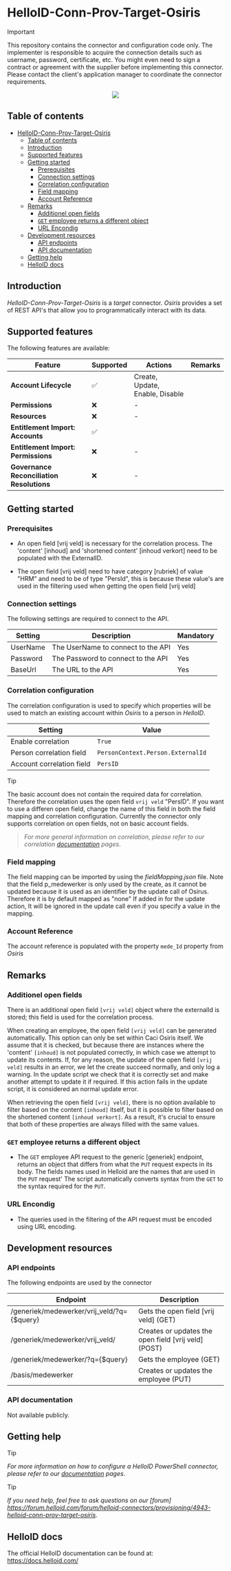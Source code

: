 # HelloID-Conn-Prov-Target-Osiris

> [!IMPORTANT]
> This repository contains the connector and configuration code only. The implementer is responsible to acquire the connection details such as username, password, certificate, etc. You might even need to sign a contract or agreement with the supplier before implementing this connector. Please contact the client's application manager to coordinate the connector requirements.

<p align="center">
  <img src="assets/logo.png">
</p>

## Table of contents

- [HelloID-Conn-Prov-Target-Osiris](#helloid-conn-prov-target-osiris)
  - [Table of contents](#table-of-contents)
  - [Introduction](#introduction)
  - [Supported  features](#supported--features)
  - [Getting started](#getting-started)
    - [Prerequisites](#prerequisites)
    - [Connection settings](#connection-settings)
    - [Correlation configuration](#correlation-configuration)
    - [Field mapping](#field-mapping)
    - [Account Reference](#account-reference)
  - [Remarks](#remarks)
    - [Additionel open fields](#additionel-open-fields)
    - [`GET` employee returns a different object](#get-employee-returns-a-different-object)
    - [URL Encondig](#url-encondig)
  - [Development resources](#development-resources)
    - [API endpoints](#api-endpoints)
    - [API documentation](#api-documentation)
  - [Getting help](#getting-help)
  - [HelloID docs](#helloid-docs)

## Introduction

_HelloID-Conn-Prov-Target-Osiris_ is a _target_ connector. _Osiris_ provides a set of REST API's that allow you to programmatically interact with its data.

## Supported  features

The following features are available:

| Feature                                   | Supported | Actions                         | Remarks |
| ----------------------------------------- | --------- | ------------------------------- | ------- |
| **Account Lifecycle**                     | ✅         | Create, Update, Enable, Disable |         |
| **Permissions**                           | ❌         | -                               |         |
| **Resources**                             | ❌         | -                               |         |
| **Entitlement Import: Accounts**          | ✅         |                                 |         |
| **Entitlement Import: Permissions**       | ❌         | -                               |         |
| **Governance Reconciliation Resolutions** | ❌         | -                               |         |

## Getting started

### Prerequisites

- An open field [vrij veld] is necessary for the correlation process. The 'content' [inhoud] and 'shortened content' [inhoud verkort] need to be populated with the ExternalID.

- The open field [vrij veld] need to have category [rubriek] of value "HRM" and need to be of type "PersId", this is because these value's are used in the filtering used when getting the open field [vrij veld]

### Connection settings

The following settings are required to connect to the API.

| Setting  | Description                        | Mandatory |
| -------- | ---------------------------------- | --------- |
| UserName | The UserName to connect to the API | Yes       |
| Password | The Password to connect to the API | Yes       |
| BaseUrl  | The URL to the API                 | Yes       |

### Correlation configuration

The correlation configuration is used to specify which properties will be used to match an existing account within _Osiris_ to a person in _HelloID_.

| Setting                   | Value                             |
| ------------------------- | --------------------------------- |
| Enable correlation        | `True`                            |
| Person correlation field  | `PersonContext.Person.ExternalId` |
| Account correlation field | `PersID`                          |

> [!TIP]
> The basic account does not contain the required data for correlation. Therefore the correlation uses the open field `vrij veld` "PersID". If you want to use a differen open field, change the name of this field in both the field mapping and correlation configuration.
Currently the connector only supports  correlation on open fields, not on basic account fields.

> _For more general information on correlation, please refer to our correlation [documentation](https://docs.helloid.com/en/provisioning/target-systems/powershell-v2-target-systems/correlation.html) pages_.

### Field mapping

The field mapping can be imported by using the _fieldMapping.json_ file.
Note that the field p_medewerker is only used by the create, as it cannot be updated because it is used as an identifier by the update call of Osirus. Therefore it is by default mapped as "none" If added in for the update action, It will be ignored in the update call even if you specify a value in the mapping.

### Account Reference

The account reference is populated with the property `mede_Id` property from _Osiris_

## Remarks

### Additionel open fields
There is an additional open field `[vrij veld]` object where the externalId is stored; this field is used for the correlation process.

When creating an employee, the open field `[vrij veld]` can be generated automatically. This option can only be set within Caci Osiris itself. We assume that it is checked, but because there are instances where the 'content' `[inhoud]` is not populated correctly, in which case we attempt to update its contents. If, for any reason, the update of the open field `[vrij veld]` results in an error, we let the create succeed normally, and only log a warning. In the update script we check that it is correctly set and make another attempt to update it if required.
If this action fails in the update script, it is considered an normal update error.   

When retrieving the open field `[vrij veld]`, there is no option available to filter based on the content `[inhoud]` itself, but it is possible to filter based on the shortened content `[inhoud verkort]`. As a result, it's crucial to ensure that both of these properties are always filled with the same values.

### `GET` employee returns a different object
- The `GET` employee API request to the generic [generiek] endpoint, returns an object that differs from what the `PUT` request expects in its body. The fields names used in Helloid are the names that are used in the `PUT` request' The script automatically converts syntax  from the `GET` to the syntax required for the `PUT`.

### URL Encondig
- The queries used in the filtering of the API request must be encoded using URL encoding.

## Development resources

### API endpoints

The following endpoints are used by the connector

| Endpoint                                   | Description                                          |
| ------------------------------------------ | ---------------------------------------------------- |
| /generiek/medewerker/vrij_veld/?q={$query} | Gets the open field [vrij veld] (GET)                |
| /generiek/medewerker/vrij_veld/            | Creates or updates the open field [vrij veld] (POST) |
| /generiek/medewerker/?q={$query}           | Gets the employee (GET)                              |
| /basis/medewerker                          | Creates or updates the employee (PUT)                |

### API documentation

Not available publicly.

## Getting help

> [!TIP]
> _For more information on how to configure a HelloID PowerShell connector, please refer to our [documentation](https://docs.helloid.com/en/provisioning/target-systems/powershell-v2-target-systems.html) pages_.

> [!TIP]
>  _If you need help, feel free to ask questions on our [forum] https://forum.helloid.com/forum/helloid-connectors/provisioning/4943-helloid-conn-prov-target-osiris_.

## HelloID docs

The official HelloID documentation can be found at: https://docs.helloid.com/
